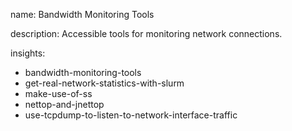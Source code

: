 name: Bandwidth Monitoring Tools

description: Accessible tools for monitoring network connections.

insights:
  - bandwidth-monitoring-tools
  - get-real-network-statistics-with-slurm
  - make-use-of-ss
  - nettop-and-jnettop
  - use-tcpdump-to-listen-to-network-interface-traffic
 
